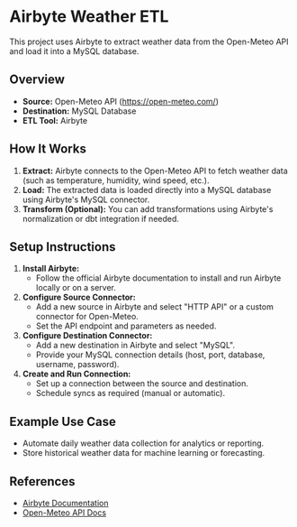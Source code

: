 # Airbyte Weather ETL

This project uses Airbyte to extract weather data from the Open-Meteo API and load it into a MySQL database.

## Overview
- **Source:** Open-Meteo API (https://open-meteo.com/)
- **Destination:** MySQL Database
- **ETL Tool:** Airbyte

## How It Works
1. **Extract:** Airbyte connects to the Open-Meteo API to fetch weather data (such as temperature, humidity, wind speed, etc.).
2. **Load:** The extracted data is loaded directly into a MySQL database using Airbyte's MySQL connector.
3. **Transform (Optional):** You can add transformations using Airbyte's normalization or dbt integration if needed.

## Setup Instructions
1. **Install Airbyte:**
   - Follow the official Airbyte documentation to install and run Airbyte locally or on a server.
2. **Configure Source Connector:**
   - Add a new source in Airbyte and select "HTTP API" or a custom connector for Open-Meteo.
   - Set the API endpoint and parameters as needed.
3. **Configure Destination Connector:**
   - Add a new destination in Airbyte and select "MySQL".
   - Provide your MySQL connection details (host, port, database, username, password).
4. **Create and Run Connection:**
   - Set up a connection between the source and destination.
   - Schedule syncs as required (manual or automatic).

## Example Use Case
- Automate daily weather data collection for analytics or reporting.
- Store historical weather data for machine learning or forecasting.

## References
- [Airbyte Documentation](https://docs.airbyte.com/)
- [Open-Meteo API Docs](https://open-meteo.com/en/docs)
